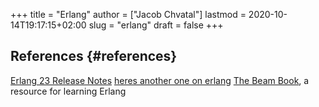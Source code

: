 +++
title = "Erlang"
author = ["Jacob Chvatal"]
lastmod = 2020-10-14T19:17:15+02:00
slug = "erlang"
draft = false
+++

## References {#references}

[Erlang 23 Release Notes](https://www.erlang.org/news/140)
[heres another one on erlang](https://news.ycombinator.com/item?id=23166554)
[The Beam Book](https://github.com/happi/theBeamBook), a resource for learning Erlang
